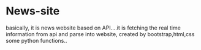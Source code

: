 # News-site
basically, it is news website based on API....it is fetching the real time information from api and parse into website, created by bootstrap,html,css some python functions..
